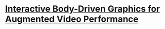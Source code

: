 # [Interactive Body-Driven Graphics for Augmented Video Performance](https://1iyiwei.github.io/ibg-chi19/) #
